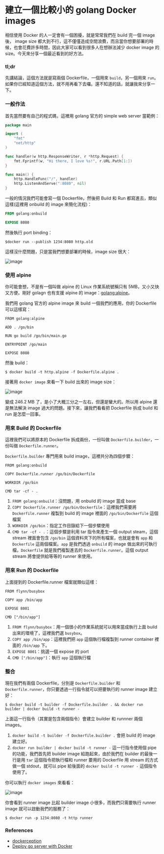 # 建立一個比較小的 golang Docker images

相信使用 Docker 的人一定會有一個困擾，就是常常我們在 build 完一個 image 後， image size 都大到不行，這不僅僅造成空間浪費，而且當你想要部署的時候，也會花費許多時間，因此大家可以看到很多人在想辦法減少 docker image 的 size。今天來分享一個最近看到的好方法。

### tl;dr

先講結論，這個方法就是寫兩個 Dockerfile，一個用來 `build`，另一個用來 `run`。如果你已經知道這個方法，就不用再看下去囉。還不知道的話，就讓我來分享一下。

### 一般作法
首先當然要有自己的程式碼，這裡用 golang 官方的 simple web server 當範例：

```go
package main

import (
    "fmt"
    "net/http"
)

func handler(w http.ResponseWriter, r *http.Request) {
    fmt.Fprintf(w, "Hi there, I love %s!", r.URL.Path[1:])
}

func main() {
    http.HandleFunc("/", handler)
    http.ListenAndServe(":8080", nil)
}
```
一般的情況我們可能會寫一個 Dockerfile，然後把 Build 和 Run 都寫進去，類似這樣(這裡用 onbuild 的 image 來簡化流程)：

```Dockerfile
FROM golang:onbuild

EXPOSE 8080
```

然後執行 port binding：

```
$docker run --publish 1234:8080 http.old
```

這樣沒什麼問題，只是當我們想要部署的時候，image size 很大：

![image](https://github.com/kevingo/blog/raw/master/screenshot/docker-image-old.png)

### 使用 alpine

你可能會想，不是有一個叫做 alpine 的 Linux 作業系統號稱只有 5MB，又小又快又方便。剛好 golagn 也有支援 alpine 的 image：[golang:alpine](https://github.com/docker-library/golang/blob/3a3e91c242b58a7d4e6022b3710b2e871f0ee5d6/1.7/alpine/Dockerfile)。

我們用 golang 官方的 alpine image 來 build 一個我們的應用，你的 Dockerfile 可以這樣寫：

```
FROM golang:alpine

ADD . /go/bin

RUN go build /go/bin/main.go

ENTRYPOINT /go/main

EXPOSE 8080
```

然後 build：

```
$ docker build -t http.alpine -f Dockerfile.alpine .
```

接著用 `docker image` 來看一下 build 出來的 image size：

![image](https://github.com/kevingo/blog/raw/master/screenshot/golang-alpine-image.png)

變成 246.2 MB 了，是小了大概三分之一左右，但還是蠻大的。所以用 alpine 還是無法解決 image 過大的問題。接下來，讓我們看看把 Dockerfile 拆成 build 和 run 是怎麼一回事。

### 用來 Build 的 Dockerfile

這裡我們可以將原本的 Dockerfile 拆成兩份，一份叫做 `Dockerfile.builder`，一份叫做 `Dockerfile.runner`。

`Dockerfile.builder` 專門用來 build image，這裡共分為四個步驟：

```
FROM golang:onbuild

COPY Dockerfile.runner /go/bin/Dockerfile

WORKDIR /go/bin

CMD tar -cf - .
```

1. `FROM golang:onbuild`：沒問題，用 onbuild 的 image 當成 base
2. `COPY Dockerfile.runner /go/bin/Dockerfile`：這裡我們需要將 `Dockerfile.runner` 複製到 build 的 image 裡面的 `/go/bin/Dockerfile` 這個檔案
3. `WORKDIR /go/bin`：指定工作目錄給下一個步驟使用
4. `CMD tar -cf - .`：這個步驟是利用 tar 指令來產生一個 output steam，這個 stream 裡面會包含 `/go/bin` 這個資料夾下的所有檔案，也就是會有 `app` 和 `Dockerfile` 這兩個檔案。`app` 是我們透過 `onbuild` 的 image 做出來的可執行檔，`Dockerfile` 就是我們複製進去的 `Dockerfile.runner`。這個 output stream 將會提供給等等的 runner 來使用。

### 用來 Run 的 Dockerfile

上面提到的 Dockerfile.runner 檔案就類似這樣：

```
FROM flynn/busybox

COPY app /bin/app

EXPOSE 8001

CMD ["/bin/app"]
```

1. `FROM flynn/busybox`：用一個很小的作業系統就可以用來當成執行上面 build 出來的環境了，這裡我們選 `busybox`。
2. `COPY app /bin/app`：這裡我們把 `app` 這個執行檔複製到 runner container 裡面的 `/bin/app` 下。
3. `EXPOSE 8001`：挑選一個 expose 的 port
4. `CMD ["/bin/app"]`：執行 `app` 這個執行檔

### 整合

現在我們有兩個 Dockerfile，分別是 `Dockerfile.builder` 和 `Dockerfile.runner`，你只要透過一行指令就可以把要執行的 runner image 建立好：

```
$ docker build -t builder -f Dockerfile.builder . && docker run builder | docker build -t runner -
```

上面這一行指令（其實是包含兩個指令）會建立 builder 和 runnner 兩個 images。

1. `docker build -t builder -f Dockerfile.builder .` 會把 build 的 image 建立好。
2. `docker run builder | docker build -t runner -` 這一行指令使用個 pipe 的功能，我們首先把 builder image 給跑起來，由於我們在 builder 的最後一行是用 `tar` 這個指令把執行檔和 runner 要用的 Dockerfile 用 stream 的方式做一個 stdout，就可以 pipe 給後面的 `docker build -t runner -` 這個指令使用了。

你可以執行 `docker images` 來看看：

![image](https://github.com/kevingo/blog/raw/master/screenshot/builder-runner-image.png)

你會看到 runner image 比起 builder image 小很多，而我們只需要執行 runner image 就可以啟動我們的服務了：

```
$ docker run -p 1234:8080 -t http runner
```

### References
- [dockerception](https://github.com/jamiemccrindle/dockerception)
- [Deploy go server with Docker](https://blog.golang.org/docker)